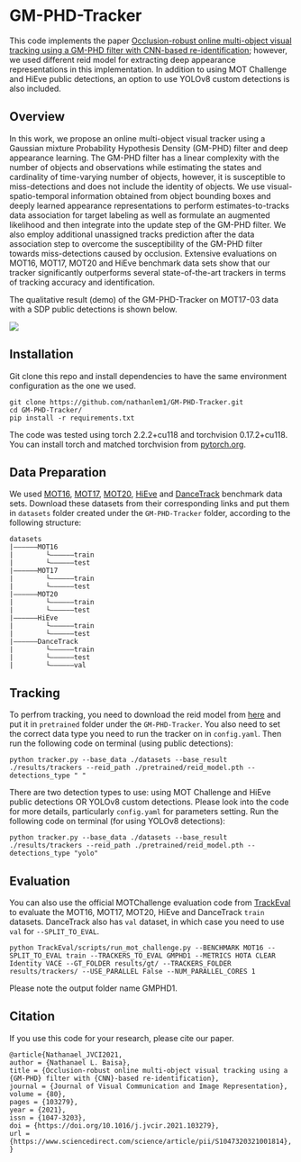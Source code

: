 # GM-PHD-Tracker
This code implements the paper [Occlusion-robust online multi-object visual tracking using a GM-PHD filter with CNN-based re-identification](https://www.sciencedirect.com/science/article/pii/S1047320321001814); 
however, we used different reid model for extracting deep appearance representations in this implementation. In addition 
to using MOT Challenge and HiEve public detections, an option to use YOLOv8 custom detections is also included.



## Overview
In this work, we propose an online multi-object visual tracker using a Gaussian mixture Probability Hypothesis Density 
(GM-PHD) filter and deep appearance learning. The GM-PHD filter has a linear complexity with the number of objects and 
observations while estimating the states and cardinality of time-varying number of objects, however, it is susceptible 
to miss-detections and does not include the identity of objects. We use visual-spatio-temporal information obtained from 
object bounding boxes and deeply learned appearance representations to perform estimates-to-tracks data association for 
target labeling as well as formulate an augmented likelihood and then integrate into the update step of the GM-PHD 
filter. We also employ additional unassigned tracks prediction after the data association step to overcome the 
susceptibility of the GM-PHD filter towards miss-detections caused by occlusion. Extensive evaluations on MOT16, MOT17, 
MOT20 and HiEve benchmark data sets show that our tracker significantly outperforms several state-of-the-art trackers in 
terms of tracking accuracy and identification.


The qualitative result (demo) of the GM-PHD-Tracker on MOT17-03 data with a SDP public detections is shown below. 

![](./assets/demo_MOT17_03_SDP.gif)



## Installation
Git clone this repo and install dependencies to have the same environment configuration as the one we used.

```shell
git clone https://github.com/nathanlem1/GM-PHD-Tracker.git
cd GM-PHD-Tracker/
pip install -r requirements.txt
```

The code was tested using torch 2.2.2+cu118 and torchvision 0.17.2+cu118. You can install torch and matched torchvision from [pytorch.org](https://pytorch.org/get-started/locally/).


## Data Preparation 
We used [MOT16](https://motchallenge.net/data/MOT16/), [MOT17](https://motchallenge.net/data/MOT17/), 
[MOT20](https://motchallenge.net/data/MOT20/), [HiEve](http://humaninevents.org/) and [DanceTrack](https://github.com/DanceTrack/DanceTrack) 
benchmark data sets. Download these datasets from their corresponding links and put them in `datasets` folder created under the 
`GM-PHD-Tracker` folder, according to the following structure:

```
datasets
|——————MOT16
|        └——————train
|        └——————test
|——————MOT17
|        └——————train
|        └——————test
|——————MOT20
|        └——————train
|        └——————test
|——————HiEve
|        └——————train
|        └——————test
|——————DanceTrack
|        └——————train
|        └——————test
|        └——————val
```


## Tracking
To perfrom tracking, you need to download the reid model from [here](https://drive.google.com/file/d/1XWXzfcSrE2ie9TSGlIqQEeFfXE2lMmDe/view?usp=drive_link) and put it in `pretrained` 
folder under the `GM-PHD-Tracker`. You also need to set the correct data type you need to run the tracker on in 
`config.yaml`. Then run the following code on terminal (using public detections):

```shell
python tracker.py --base_data ./datasets --base_result ./results/trackers --reid_path ./pretrained/reid_model.pth --detections_type " "
```

There are two detection types to use: using MOT Challenge and HiEve public detections OR YOLOv8 custom detections. 
Please look into the code for more details, particularly `config.yaml` for parameters setting. Run the following 
code on terminal (for using YOLOv8 detections):

```shell
python tracker.py --base_data ./datasets --base_result ./results/trackers --reid_path ./pretrained/reid_model.pth --detections_type "yolo"
```

## Evaluation
<!---To evaluate on MOT16, MOT17, MOT20, HiEve or DanceTrack train datasets, you can run the following code on terminal (which 
uses [py-motmetrics](https://github.com/cheind/py-motmetrics)):
```shell
python evaluate.py --base_data ./datasets --base_result ./results/trackers
```
Please look into the code for more details, particularly `config.yaml` for parameters setting.  --->


You can also use the official MOTChallenge evaluation code from [TrackEval](https://github.com/JonathonLuiten/TrackEval) 
to evaluate the MOT16, MOT17, MOT20, HiEve and DanceTrack `train` datasets. DanceTrack also has `val` dataset, in which 
case you need to use `val` for `--SPLIT_TO_EVAL`.

```shell
python TrackEval/scripts/run_mot_challenge.py --BENCHMARK MOT16 --SPLIT_TO_EVAL train --TRACKERS_TO_EVAL GMPHD1 --METRICS HOTA CLEAR Identity VACE --GT_FOLDER results/gt/ --TRACKERS_FOLDER results/trackers/ --USE_PARALLEL False --NUM_PARALLEL_CORES 1
```
Please note the output folder name GMPHD1.

## Citation

If you use this code for your research, please cite our paper.

```
@article{Nathanael_JVCI2021,
author = {Nathanael L. Baisa},
title = {Occlusion-robust online multi-object visual tracking using a {GM-PHD} filter with {CNN}-based re-identification},
journal = {Journal of Visual Communication and Image Representation},
volume = {80},
pages = {103279},
year = {2021},
issn = {1047-3203},
doi = {https://doi.org/10.1016/j.jvcir.2021.103279},
url = {https://www.sciencedirect.com/science/article/pii/S1047320321001814},
}
```